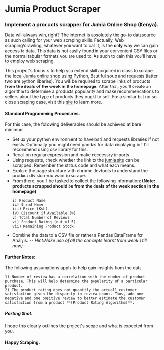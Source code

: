 # Jumia Product Scraper
### Implement a products scrapper for Jumia Online Shop (Kenya). 
Data will always win, right? The internet is absolutely the go-to datasource as such calling for your web scraping skills. Factually, Web scraping/crawling, whatever you want to call it, is the **only** way we can gain access to data. This data is not easily found in your convenient CSV files or the normal tabular formats you are used to. As such to gain this you'll have to employ web scraping.

This project's focus is to help you extend skill acquired in class to scrape the local [Jumia online shop](https://jumia.co.ke/) using Python, Beutiful soup and requests (latter two are python libaries). You will be required to scrape links of products **from the deals of the week in the homepage**. After that, you'll create an algorithm to determine a products popularity and make recommendations to sellers about the type of products they ought to sell. For a similar but no so close scraping case, visit this [site](https://www.dataquest.io/blog/web-scraping-python-using-beautiful-soup/) to learn more. 
#### Standard Programming Procedures.
For this case, the following deliverables should be achieved at bare minimum.
- Set up your python environment to have bs4 and requests libraries if not exists. Optionally, you might need pandas for data displaying but I'll recommend using csv library for this. 
- Recall on regular expression and make neccessry imports.
- Using requests, check whether the link to the [jumia site](https://jumia.co.ke/) can be scrapped.  Remember the status code and what each means. 
- Explore the page structure with chrome devtools to understand the product division you want to scrape.
- From there, you'll be tasked to collect the following information:
**(Note: products scrapped should be from the deals of the week section in the homepage)**
    ```
    i) Product Name
    ii) Brand Name
    iii) Price (Ksh)
    iv) Discount if Available (%)
    v) Total Number of Reviews
    vi) Product Rating (out of 5). 
    vii) Remaining Product Stock
    ```
 - Combine the data to a CSV file or rather a Pandas DataFrame for Analyis. 
   *-- Hint:Make use of all the concepts learnt from week 1 till now):---* 
   
  
#### Further Notes:
The following assumptions apply to help gain insights from the data.
```
1) Number of review has a correlation with the number of product purchase. This will help determine the popularity of a particular product.
2) The product rating does not quantify the actuall customer satisfaction given the disparity in review count. Thus, add one negative and one positive review to better estimate the customer satisfaction from a product **(Product Rating Algorithm)**.
```
##### Parting Shot.
I hope this clearly outlines the project's scope and what is expected from you.  

#### Happy Scraping. 
